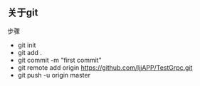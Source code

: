 ## 关于git
步骤
* git init
* git add .
* git commit -m "first commit"
* git remote add origin https://github.com/ljjAPP/TestGrpc.git
* git push -u origin master